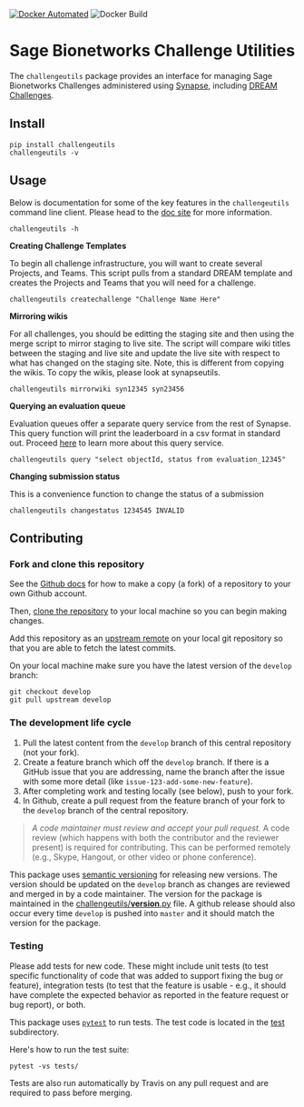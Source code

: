 [![Docker Automated](https://img.shields.io/docker/automated/sagebionetworks/challengeutils.svg)](https://hub.docker.com/r/sagebionetworks/challengeutils/) ![Docker Build](https://img.shields.io/docker/build/sagebionetworks/challengeutils.svg)  

# Sage Bionetworks Challenge Utilities

The `challengeutils` package provides an interface for managing Sage Bionetworks Challenges administered using [Synapse](https://www.synapse.org), including [DREAM Challenges](http://dreamchallenges.org/).

## Install

```
pip install challengeutils
challengeutils -v
```

## Usage

Below is documentation for some of the key features in the `challengeutils` command line client.  Please head to the [doc site](https://challengeutils.readthedocs.io/en/latest/) for more information.

```
challengeutils -h
```

**Creating Challenge Templates**

To begin all challenge infrastructure, you will want to create several Projects, and Teams.  This script pulls from a standard DREAM template and creates the Projects and Teams that you will need for a challenge. 

```
challengeutils createchallenge "Challenge Name Here"
```

**Mirroring wikis**

For all challenges, you should be editting the staging site and then using the merge script to mirror staging to live site.  The script will compare wiki titles between the staging and live site and update the live site with respect to what has changed on the staging site.  Note, this is different from copying the wikis. To copy the wikis, please look at synapseutils.

```
challengeutils mirrorwiki syn12345 syn23456
```

**Querying an evaluation queue**

Evaluation queues offer a separate query service from the rest of Synapse.  This query function will print the leaderboard in a csv format in standard out.  Proceed [here](https://docs.synapse.org/rest/GET/evaluation/submission/query.html) to learn more about this query service.

```
challengeutils query "select objectId, status from evaluation_12345"
```

**Changing submission status**

This is a convenience function to change the status of a submission

```
challengeutils changestatus 1234545 INVALID
```

## Contributing

### Fork and clone this repository

See the [Github docs](https://help.github.com/articles/fork-a-repo/) for how to make a copy (a fork) of a repository to your own Github account.

Then, [clone the repository](https://help.github.com/articles/cloning-a-repository/) to your local machine so you can begin making changes.

Add this repository as an [upstream remote](https://help.github.com/en/articles/configuring-a-remote-for-a-fork) on your local git repository so that you are able to fetch the latest commits.

On your local machine make sure you have the latest version of the `develop` branch:

```
git checkout develop
git pull upstream develop
```

### The development life cycle

1. Pull the latest content from the `develop` branch of this central repository (not your fork).
1. Create a feature branch which off the `develop` branch. If there is a GitHub issue that you are addressing, name the branch after the issue with some more detail (like `issue-123-add-some-new-feature`).
1. After completing work and testing locally (see below), push to your fork.
1. In Github, create a pull request from the feature branch of your fork to the `develop` branch of the central repository.

> *A code maintainer must review and accept your pull request.* A code review (which happens with both the contributor and the reviewer present) is required for contributing. This can be performed remotely (e.g., Skype, Hangout, or other video or phone conference).

This package uses [semantic versioning](https://semver.org/) for releasing new versions. The version should be updated on the `develop` branch as changes are reviewed and merged in by a code maintainer. The version for the package is maintained in the [challengeutils/__version__.py](challengeutils/__version__.py) file.  A github release should also occur every time `develop` is pushed into `master` and it should match the version for the package.

### Testing

Please add tests for new code. These might include unit tests (to test specific functionality of code that was added to support fixing the bug or feature), integration tests (to test that the feature is usable - e.g., it should have complete the expected behavior as reported in the feature request or bug report), or both.

This package uses [`pytest`](https://pytest.org/en/latest/) to run tests. The test code is located in the [test](./test) subdirectory.

Here's how to run the test suite:

```
pytest -vs tests/
```

Tests are also run automatically by Travis on any pull request and are required to pass before merging.
